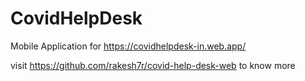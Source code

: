 # CovidHelpDesk
Mobile Application for https://covidhelpdesk-in.web.app/

visit https://github.com/rakesh7r/covid-help-desk-web to know more
